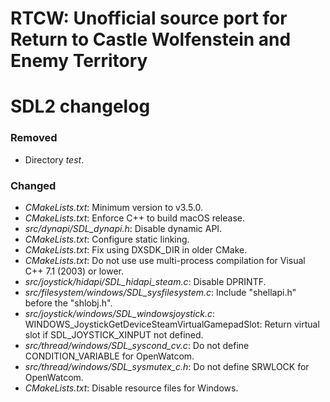 # RTCW: Unofficial source port for Return to Castle Wolfenstein and Enemy Territory
# SDL2 changelog

### Removed
- Directory *test*.

### Changed
- *CMakeLists.txt*: Minimum version to v3.5.0.
- *CMakeLists.txt*: Enforce C++ to build macOS release.
- *src/dynapi/SDL_dynapi.h*: Disable dynamic API.
- *CMakeLists.txt*: Configure static linking.
- *CMakeLists.txt*: Fix using DXSDK_DIR in older CMake.
- *CMakeLists.txt*: Do not use use multi-process compilation for Visual C++ 7.1 (2003) or lower.
- *src/joystick/hidapi/SDL_hidapi_steam.c*: Disable DPRINTF.
- *src/filesystem/windows/SDL_sysfilesystem.c*: Include "shellapi.h" before the "shlobj.h".
- *src/joystick/windows/SDL_windowsjoystick.c*: WINDOWS_JoystickGetDeviceSteamVirtualGamepadSlot: Return virtual slot if SDL_JOYSTICK_XINPUT not defined.
- *src/thread/windows/SDL_syscond_cv.c*: Do not define CONDITION_VARIABLE for OpenWatcom.
- *src/thread/windows/SDL_sysmutex_c.h*: Do not define SRWLOCK for OpenWatcom.
- *CMakeLists.txt*: Disable resource files for Windows.
